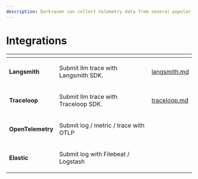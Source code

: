 ```yaml
---
description: Darkraven can collect telemetry data from several popular SDKs / agents.
---
```


# Integrations

<table data-view="cards"><thead><tr><th></th><th></th><th data-hidden data-card-target data-type="content-ref"></th></tr></thead><tbody><tr><td><strong>Langsmith</strong></td><td><p></p><p>Submit  llm trace with Langsmith SDK.    </p></td><td><a href="langsmith.md">langsmith.md</a></td></tr><tr><td><strong>Traceloop</strong></td><td><p> </p><p>Submit llm trace with Traceloop SDK. </p></td><td><a href="traceloop.md">traceloop.md</a></td></tr><tr><td><strong>OpenTelemetry</strong></td><td><p></p><p>Submit log / metric / trace with OTLP  </p></td><td></td></tr><tr><td><strong>Elastic</strong></td><td><p></p><p>Submit log with Filebeat / Logstash</p></td><td></td></tr></tbody></table>

